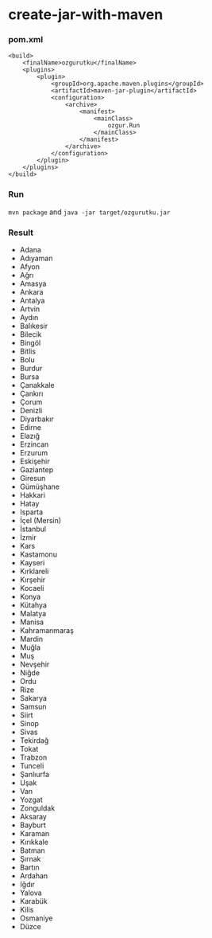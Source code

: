 # create-jar-with-maven

### pom.xml

    <build>
        <finalName>ozgurutku</finalName>
        <plugins>
            <plugin>
                <groupId>org.apache.maven.plugins</groupId>
                <artifactId>maven-jar-plugin</artifactId>
                <configuration>
                    <archive>
                        <manifest>
                            <mainClass>
                                ozgur.Run
                            </mainClass>
                        </manifest>
                    </archive>
                </configuration>
            </plugin>
        </plugins>
    </build>

### Run 
`mvn package`
and
`java -jar target/ozgurutku.jar`

### Result

- Adana
- Adıyaman
- Afyon
- Ağrı
- Amasya
- Ankara
- Antalya
- Artvin
- Aydın
- Balıkesir
- Bilecik
- Bingöl
- Bitlis
- Bolu
- Burdur
- Bursa
- Çanakkale
- Çankırı
- Çorum
- Denizli
- Diyarbakır
- Edirne
- Elazığ
- Erzincan
- Erzurum
- Eskişehir
- Gaziantep
- Giresun
- Gümüşhane
- Hakkari
- Hatay
- Isparta
- İçel (Mersin)
- İstanbul
- İzmir
- Kars
- Kastamonu
- Kayseri
- Kırklareli
- Kırşehir
- Kocaeli
- Konya
- Kütahya
- Malatya
- Manisa
- Kahramanmaraş
- Mardin
- Muğla
- Muş
- Nevşehir
- Niğde
- Ordu
- Rize
- Sakarya
- Samsun
- Siirt
- Sinop
- Sivas
- Tekirdağ
- Tokat
- Trabzon
- Tunceli
- Şanlıurfa
- Uşak
- Van
- Yozgat
- Zonguldak
- Aksaray
- Bayburt
- Karaman
- Kırıkkale
- Batman
- Şırnak
- Bartın
- Ardahan
- Iğdır
- Yalova
- Karabük
- Kilis
- Osmaniye
- Düzce
